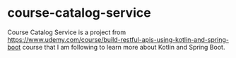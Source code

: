# course-catalog-service

Course Catalog Service is a project from https://www.udemy.com/course/build-restful-apis-using-kotlin-and-spring-boot
course that I am following to learn more about Kotlin and Spring Boot.
